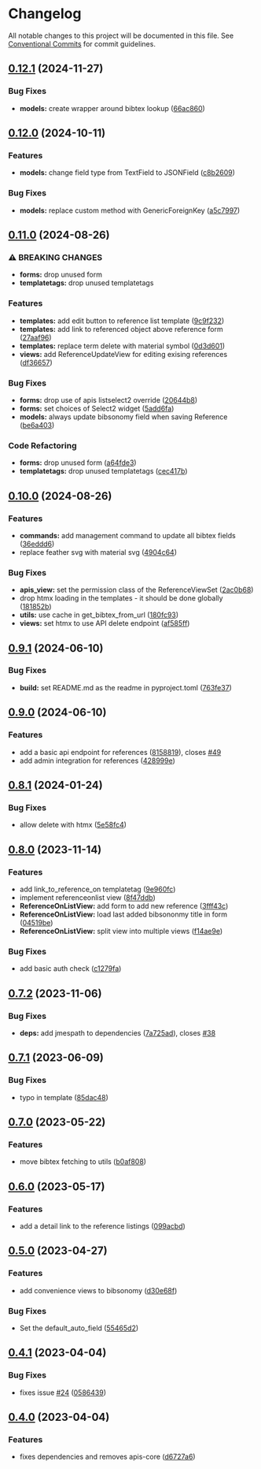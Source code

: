 # Changelog

All notable changes to this project will be documented in this file. See
[Conventional Commits](https://conventionalcommits.org) for commit guidelines.

## [0.12.1](https://github.com/acdh-oeaw/apis-bibsonomy/compare/v0.12.0...v0.12.1) (2024-11-27)


### Bug Fixes

* **models:** create wrapper around bibtex lookup ([66ac860](https://github.com/acdh-oeaw/apis-bibsonomy/commit/66ac860075549846862c5c39fc863501240bc944))

## [0.12.0](https://github.com/acdh-oeaw/apis-bibsonomy/compare/v0.11.0...v0.12.0) (2024-10-11)


### Features

* **models:** change field type from TextField to JSONField ([c8b2609](https://github.com/acdh-oeaw/apis-bibsonomy/commit/c8b26097b58ddaa4d2c5d174014ae2ebf5606321))


### Bug Fixes

* **models:** replace custom method with GenericForeignKey ([a5c7997](https://github.com/acdh-oeaw/apis-bibsonomy/commit/a5c79978a54be1a2d7d2a27f55719aa94802b95c))

## [0.11.0](https://github.com/acdh-oeaw/apis-bibsonomy/compare/v0.10.0...v0.11.0) (2024-08-26)


### ⚠ BREAKING CHANGES

* **forms:** drop unused form
* **templatetags:** drop unused templatetags

### Features

* **templates:** add edit button to reference list template ([9c9f232](https://github.com/acdh-oeaw/apis-bibsonomy/commit/9c9f2322c336e652c086ae4f814c0e2122f9b599))
* **templates:** add link to referenced object above reference form ([27aaf96](https://github.com/acdh-oeaw/apis-bibsonomy/commit/27aaf966021a8358f3d5730f6217d86e883d6f3d))
* **templates:** replace term delete with material symbol ([0d3d601](https://github.com/acdh-oeaw/apis-bibsonomy/commit/0d3d601ca77fdc0b042c69989c76330d14ebc92d))
* **views:** add ReferenceUpdateView for editing exising references ([df36657](https://github.com/acdh-oeaw/apis-bibsonomy/commit/df36657b05d32abd0c5da9910efbdad759ab57b7))


### Bug Fixes

* **forms:** drop use of apis listselect2 override ([20644b8](https://github.com/acdh-oeaw/apis-bibsonomy/commit/20644b80a12211771a63f31ae4b40716cb31c6a7))
* **forms:** set choices of Select2 widget ([5add6fa](https://github.com/acdh-oeaw/apis-bibsonomy/commit/5add6fa6ef2a48a055b72c28ed7d63fcbad1b348))
* **models:** always update bibsonomy field when saving Reference ([be6a403](https://github.com/acdh-oeaw/apis-bibsonomy/commit/be6a4030418d102fac36115e4c627343031c43b9))


### Code Refactoring

* **forms:** drop unused form ([a64fde3](https://github.com/acdh-oeaw/apis-bibsonomy/commit/a64fde364d6b73ef5926994dc691a8dcac0bccfa))
* **templatetags:** drop unused templatetags ([cec417b](https://github.com/acdh-oeaw/apis-bibsonomy/commit/cec417b58730716171a9b434edabeb7a21838d00))

## [0.10.0](https://github.com/acdh-oeaw/apis-bibsonomy/compare/v0.9.1...v0.10.0) (2024-08-26)


### Features

* **commands:** add management command to update all bibtex fields ([36eddd6](https://github.com/acdh-oeaw/apis-bibsonomy/commit/36eddd6bf33c46c94810d9736f1213f667e55502))
* replace feather svg with material svg ([4904c64](https://github.com/acdh-oeaw/apis-bibsonomy/commit/4904c64aa06113886e8c190fd508acb8b0d6af0c))


### Bug Fixes

* **apis_view:** set the permission class of the ReferenceViewSet ([2ac0b68](https://github.com/acdh-oeaw/apis-bibsonomy/commit/2ac0b6841f74610188f58487024c62f96952f8ec))
* drop htmx loading in the templates - it should be done globally ([181852b](https://github.com/acdh-oeaw/apis-bibsonomy/commit/181852b17b0210951a2bd73b2f03a9bbb3aafb8c))
* **utils:** use cache in get_bibtex_from_url ([180fc93](https://github.com/acdh-oeaw/apis-bibsonomy/commit/180fc93256d69c7ca847f798d8deb59c82dc5673))
* **views:** set htmx to use API delete endpoint ([af585ff](https://github.com/acdh-oeaw/apis-bibsonomy/commit/af585ff49ffd14f65d3780a2589b90001cdf36c1))

## [0.9.1](https://github.com/acdh-oeaw/apis-bibsonomy/compare/v0.9.0...v0.9.1) (2024-06-10)


### Bug Fixes

* **build:** set README.md as the readme in pyproject.toml ([763fe37](https://github.com/acdh-oeaw/apis-bibsonomy/commit/763fe37d1b31e7d53750ccd912ee86fa174f6204))

## [0.9.0](https://github.com/acdh-oeaw/apis-bibsonomy/compare/v0.8.1...v0.9.0) (2024-06-10)


### Features

* add a basic api endpoint for references ([8158819](https://github.com/acdh-oeaw/apis-bibsonomy/commit/81588198e4483e50aadac4d3e6f04622bfcbd654)), closes [#49](https://github.com/acdh-oeaw/apis-bibsonomy/issues/49)
* add admin integration for references ([428999e](https://github.com/acdh-oeaw/apis-bibsonomy/commit/428999e4130ef6a471f7710df4b5af81f1b84a35))

## [0.8.1](https://github.com/acdh-oeaw/apis-bibsonomy/compare/v0.8.0...v0.8.1) (2024-01-24)


### Bug Fixes

* allow delete with htmx ([5e58fc4](https://github.com/acdh-oeaw/apis-bibsonomy/commit/5e58fc40dcd9318116f1c68b2b8206dd00d0370f))

## [0.8.0](https://github.com/acdh-oeaw/apis-bibsonomy/compare/v0.7.2...v0.8.0) (2023-11-14)


### Features

* add link_to_reference_on templatetag ([9e960fc](https://github.com/acdh-oeaw/apis-bibsonomy/commit/9e960fcd99766c9c30360ab646c53bf8066e50ad))
* implement referenceonlist view ([8f47ddb](https://github.com/acdh-oeaw/apis-bibsonomy/commit/8f47ddb99c8e8276138b3d747bec9d7cebd6c545))
* **ReferenceOnListView:** add form to add new reference ([3fff43c](https://github.com/acdh-oeaw/apis-bibsonomy/commit/3fff43cfb56e3fa13ba94b35d4149b72fabcda13))
* **ReferenceOnListView:** load last added bibsononmy title in form ([04519be](https://github.com/acdh-oeaw/apis-bibsonomy/commit/04519be58aa448cba7e267417957de64391c4ff6))
* **ReferenceOnListView:** split view into multiple views ([f14ae9e](https://github.com/acdh-oeaw/apis-bibsonomy/commit/f14ae9e318c919a21e689a621c2fbb0870fde2fc))


### Bug Fixes

* add basic auth check ([c1279fa](https://github.com/acdh-oeaw/apis-bibsonomy/commit/c1279fa1b229f211301845fba1a7f7df13148f5c))

## [0.7.2](https://github.com/acdh-oeaw/apis-bibsonomy/compare/v0.7.1...v0.7.2) (2023-11-06)


### Bug Fixes

* **deps:** add jmespath to dependencies ([7a725ad](https://github.com/acdh-oeaw/apis-bibsonomy/commit/7a725ad7af3b76ec308875544b3069ba17c4421d)), closes [#38](https://github.com/acdh-oeaw/apis-bibsonomy/issues/38)

## [0.7.1](https://github.com/acdh-oeaw/apis-bibsonomy/compare/v0.7.0...v0.7.1) (2023-06-09)


### Bug Fixes

* typo in template ([85dac48](https://github.com/acdh-oeaw/apis-bibsonomy/commit/85dac483db61c31847146fe03b3de2d5a1677745))

## [0.7.0](https://github.com/acdh-oeaw/apis-bibsonomy/compare/v0.6.0...v0.7.0) (2023-05-22)


### Features

* move bibtex fetching to utils ([b0af808](https://github.com/acdh-oeaw/apis-bibsonomy/commit/b0af8083d015f78101c96cb11b898c8f822a5c2a))

## [0.6.0](https://github.com/acdh-oeaw/apis-bibsonomy/compare/v0.5.0...v0.6.0) (2023-05-17)


### Features

* add a detail link to the reference listings ([099acbd](https://github.com/acdh-oeaw/apis-bibsonomy/commit/099acbde9c671d9876e553658a1db2cc5cc6cd02))

## [0.5.0](https://github.com/acdh-oeaw/apis-bibsonomy/compare/v0.4.1...v0.5.0) (2023-04-27)


### Features

* add convenience views to bibsonomy ([d30e68f](https://github.com/acdh-oeaw/apis-bibsonomy/commit/d30e68f9f4137754676e94a015f0442138d63cf6))


### Bug Fixes

* Set the default_auto_field ([55465d2](https://github.com/acdh-oeaw/apis-bibsonomy/commit/55465d271f1b47031c824dadf3613bd31857d35a))

## [0.4.1](https://github.com/acdh-oeaw/apis-bibsonomy/compare/v0.4.0...v0.4.1) (2023-04-04)


### Bug Fixes

* fixes issue [#24](https://github.com/acdh-oeaw/apis-bibsonomy/issues/24) ([0586439](https://github.com/acdh-oeaw/apis-bibsonomy/commit/058643906e9feb9a4208e8d93eb50057e7dbb413))

## [0.4.0](https://github.com/acdh-oeaw/apis-bibsonomy/compare/v0.3.6...v0.4.0) (2023-04-04)


### Features

* fixes dependencies and removes apis-core ([d6727a6](https://github.com/acdh-oeaw/apis-bibsonomy/commit/d6727a6b9bc68bd1bf2d431e4edf8b6e96480f3e))
